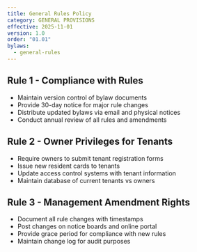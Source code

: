 ```yaml
---
title: General Rules Policy
category: GENERAL PROVISIONS
effective: 2025-11-01
version: 1.0
order: "01.01"
bylaws:
  - general-rules
---
```


## Rule 1 - Compliance with Rules

- Maintain version control of bylaw documents
- Provide 30-day notice for major rule changes
- Distribute updated bylaws via email and physical notices
- Conduct annual review of all rules and amendments

## Rule 2 - Owner Privileges for Tenants

- Require owners to submit tenant registration forms
- Issue new resident cards to tenants
- Update access control systems with tenant information
- Maintain database of current tenants vs owners

## Rule 3 - Management Amendment Rights

- Document all rule changes with timestamps
- Post changes on notice boards and online portal
- Provide grace period for compliance with new rules
- Maintain change log for audit purposes

